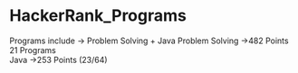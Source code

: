 # HackerRank_Programs
Programs include -> Problem Solving + Java 
Problem Solving ->482 Points  21 Programs  
Java ->253 Points  (23/64)
